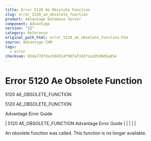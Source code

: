 ```yaml
---
title: Error 5120 Ae Obsolete Function
slug: error_5120_ae_obsolete_function
product: Advantage Database Server
component: Advantage
version: "12"
category: Reference
original_path_html: error_5120_ae_obsolete_function.htm
source: Advantage CHM
tags:
  - error
checksum: b5da778fdacb94314f907af3d2f1a2d590d5a854
---
```


# Error 5120 Ae Obsolete Function

5120 AE\_OBSOLETE\_FUNCTION

5120 AE\_OBSOLETE\_FUNCTION

Advantage Error Guide

| 5120 AE\_OBSOLETE\_FUNCTION  Advantage Error Guide |  |  |  |  |

An obsolete function was called. This function is no longer available.
